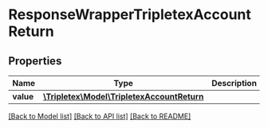 # ResponseWrapperTripletexAccountReturn

## Properties
Name | Type | Description | Notes
------------ | ------------- | ------------- | -------------
**value** | [**\Tripletex\Model\TripletexAccountReturn**](TripletexAccountReturn.md) |  | [optional] 

[[Back to Model list]](../../README.md#documentation-for-models) [[Back to API list]](../../README.md#documentation-for-api-endpoints) [[Back to README]](../../README.md)


